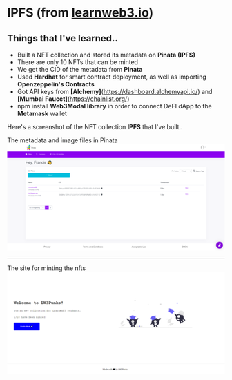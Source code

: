 # IPFS (from [learnweb3.io](https://www.learnweb3.io/tracks/junior))

## Things that I've learned..

* Built a NFT collection and stored its metadata on **Pinata (IPFS)**
* There are only 10 NFTs that can be minted
* We get the CID of the metadata from **Pinata**
* Used **Hardhat** for smart contract deployment, as well as importing **Openzeppelin's Contracts**
* Got API keys from **[Alchemy]**(https://dashboard.alchemyapi.io/) and **[Mumbai Faucet]**(https://chainlist.org/)
* npm install **Web3Modal library** in order to connect DeFI dApp to the **Metamask** wallet
  
  

Here's a screenshot of the NFT collection **IPFS** that I've built..

The metadata and image files in Pinata
![IPFS](/images/Pinata.png)  


---   



The site for minting the nfts
![Mint](/images/LW3Punks.png)
